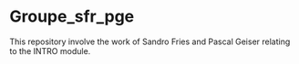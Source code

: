 Groupe_sfr_pge
==============

This repository involve the work of Sandro Fries and Pascal Geiser relating to the INTRO module.

